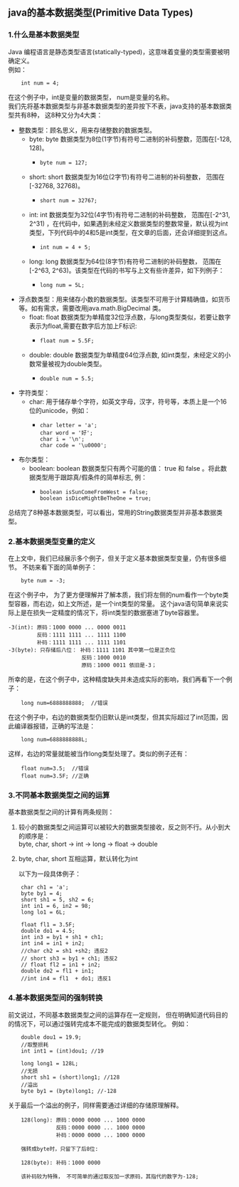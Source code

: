 ## java的基本数据类型(Primitive Data Types)

### 1.什么是基本数据类型

Java 编程语言是静态类型语言(statically-typed)，这意味着变量的类型需要被明确定义。  
例如：

```
    int num = 4;
```

在这个例子中，int是变量的数据类型， num是变量的名称。  
我们先将基本数据类型与非基本数据类型的差异按下不表，java支持的基本数据类型共有8种， 这8种又分为4大类：

+ 整数类型：顾名思义，用来存储整数的数据类型。
    - byte: byte 数据类型为8位(1字节)有符号二进制的补码整数，范围在[-128, 128)。
        *     byte num = 127;
    - short: short 数据类型为16位(2字节)有符号二进制的补码整数， 范围在[-32768, 32768)。
        *     short num = 32767;
    - int: int 数据类型为32位(4字节)有符号二进制的补码整数， 范围在[-2^31, 2^31)
      ，在代码中，如果遇到未经定义数据类型的整数常量，默认视为int类型，下列代码中的4和5是int类型，在文章的后面，还会详细提到这点。
        *     int num = 4 + 5;
    - long: long 数据类型为64位(8字节)有符号二进制的补码整数， 范围在[-2^63, 2^63)。该类型在代码的书写与上文有些许差异，如下列例子：
        *     long num = 5L;
+ 浮点数类型：用来储存小数的数据类型。该类型不可用于计算精确值，如货币等。如有需求，需要改用java.math.BigDecimal 类。
    - float: float 数据类型为单精度32位浮点数，与long类型类似，若要让数字表示为float,需要在数字后方加上F标识:
        *     float num = 5.5F; 
    - double: double 数据类型为单精度64位浮点数, 如int类型，未经定义的小数常量被视为double类型。
        *     double num = 5.5; 
+ 字符类型：
    - char: 用于储存单个字符，如英文字母，汉字，符号等，本质上是一个16位的unicode，例如：
        *     char letter = 'a';
              char word = '好';
              char i = '\n';
              char code = '\u0000';
+ 布尔类型：
    - boolean: boolean 数据类型只有两个可能的值： true 和 false 。将此数据类型用于跟踪真/假条件的简单标志, 例：
        *     boolean isSunComeFromWest = false;
              boolean isDiceMightBeTheOne = true;

总结完了8种基本数据类型，可以看出，常用的String数据类型并非基本数据类型。

### 2.基本数据类型变量的定义

在上文中，我们已经展示多个例子，但关于定义基本数据类型变量，仍有很多细节。
不妨来看下面的简单例子：

```
    byte num = -3;
```

在这个例子中， 为了更方便理解并了解本质，我们将左侧的num看作一个byte类型容器，而右边，如上文所述，是一个int类型的常量。
这个java语句简单来说实际上是在损失一定精度的情况下，将int类型的数据塞进了byte容器里。

``` 
-3(int): 原码：1000 0000 ... 0000 0011
         反码：1111 1111 ... 1111 1100
         补码：1111 1111 ... 1111 1101
-3(byte): 只存储后八位： 补码：1111 1101 其中第一位是正负位
                       反码：1000 0010 
                       原码：1000 0011 依旧是-3；
```  

所幸的是，在这个例子中，这种精度缺失并未造成实际的影响，我们再看下一个例子：

```
    long num=6888888888;  //错误
```

在这个例子中，右边的数据类型仍旧默认是int类型，但其实际超过了int范围，因此编译器报错，正确的写法是：

```
    long num=6888888888L;
```

这样，右边的常量就能被当作long类型处理了。类似的例子还有：

```
    float num=3.5;  //错误
    float num=3.5F; //正确
```

### 3.不同基本数据类型之间的运算

基本数据类型之间的计算有两条规则：

1. 较小的数据类型之间运算可以被较大的数据类型接收，反之则不行。从小到大的顺序是：  
   byte, char, short -> int -> long -> float -> double
2. byte, char, short 互相运算，默认转化为int

   以下为一段具体例子：

```
    char ch1 = 'a';
    byte by1 = 4;
    short sh1 = 5, sh2 = 6;
    int in1 = 6, in2 = 98;
    long lo1 = 6L;  

    float fl1 = 3.5F; 
    double do1 = 4.5;
    int in3 = by1 + sh1 + ch1;
    int in4 = in1 + in2;
    //char ch2 = sh1 +sh2; 违反2
    // short sh3 = by1 + ch1; 违反2
    // float fl2 = in1 + in2;
    double do2 = fl1 + in1;
    //int in4 = fl1  + do1; 违反1
```

### 4.基本数据类型间的强制转换

前文说过，不同基本数据类型之间的运算存在一定规则，
但在明确知道代码目的的情况下，可以通过强转完成本不能完成的数据类型转化。
例如：  
```
    double dou1 = 19.9;
    //取整损耗
    int int1 = (int)dou1; //19

    long long1 = 128L;
    //无损
    short sh1 = (short)long1; //128
    //溢出
    byte by1 = (byte)long1; //-128
```
关于最后一个溢出的例子，同样需要通过详细的存储原理解释。
```
    128(long): 原码：0000 0000 ... 1000 0000
               反码：0000 0000 ... 1000 0000
               补码：0000 0000 ... 1000 0000
    
    强转成byte时，只留下了后8位:
    
    128(byte): 补码：1000 0000
    
    该补码较为特殊， 不可简单的通过取反加一求原码，其指代的数字为-128;
```